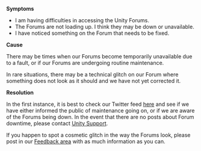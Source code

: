 

**Symptoms**


- I am having difficulties in accessing the Unity Forums.
- The Forums are not loading up. I think they may be down or unavailable.
- I have noticed something on the Forum that needs to be fixed.



**Cause**



There may be times when our Forums become temporarily unavailable due to a fault, or if our Forums are undergoing routine maintenance.



In rare situations, there may be a technical glitch on our Forum where something does not look as it should and we have not yet corrected it.



**Resolution**



In the first instance, it is best to check our Twitter feed [here](https://twitter.com/unity3d) and see if we have either informed the public of maintenance going on, or if we are aware of the Forums being down. In the event that there are no posts about Forum downtime, please contact [Unity Support](/hc/en-us/requests/new).



If you happen to spot a cosmetic glitch in the way the Forums look, please post in our [Feedback area](https://forum.unity3d.com/forums/forum-issues-feedback.111/) with as much information as you can.





